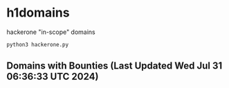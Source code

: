 # h1domains
hackerone "in-scope" domains

`python3 hackerone.py`
## Domains with Bounties (Last Updated Wed Jul 31 06:36:33 UTC 2024)
```

```
